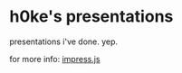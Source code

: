 h0ke's presentations
=============

presentations i've done. yep.

for more info: [impress.js](https://github.com/bartaz/impress.js/)
